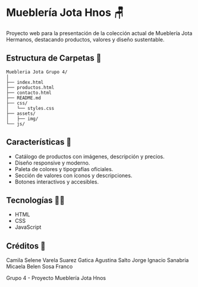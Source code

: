 # Mueblería Jota Hnos 🪑

Proyecto web para la presentación de la colección actual de Mueblería Jota Hermanos, destacando productos, valores y diseño sustentable.


## Estructura de Carpetas 📁

```
Muebleria Jota Grupo 4/
│
├── index.html
├── productos.html
├── contacto.html
├── README.md
├── css/
│   └── styles.css
├── assets/
│   ├── img/
└── js/
```

## Características 📑

- Catálogo de productos con imágenes, descripción y precios.
- Diseño responsive y moderno.
- Paleta de colores y tipografías oficiales.
- Sección de valores con íconos y descripciones.
- Botones interactivos y accesibles.

## Tecnologías 👨‍💻

- HTML
- CSS
- JavaScript


## Créditos 📜
Camila Selene Varela
Suarez Gatica Agustina
Salto Jorge Ignacio
Sanabria Micaela Belen
Sosa Franco

Grupo 4 - Proyecto Mueblería Jota Hnos
